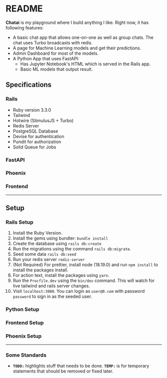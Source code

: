 # README

**Chatai** is my playground where I build anything I like. Right now, it has following features:

* A basic chat app that allows one-on-one as well as group chats. The chat uses Turbo broadcasts with redis.
* A page for Machine Learning models and get their predictions.
* Admin Dashboard for most of the models.
* A Python App that uses FastAPI:
    - Has Jupyter Notebook's HTML which is served in the Rails app.
    - Basic ML models that output result.

## Specifications

### Rails

* Ruby version 3.3.0
* Tailwind
* Hotwire (StimulusJS + Turbo)
* Redis Server
* PostgreSQL Database
* Devise for authentication
* Pundit for authorization
* Solid Queue for Jobs

### FastAPI

### Phoenix

### Frontend

--- 

## Setup

### Rails Setup

1. Install the Ruby Version.
2. Install the gems using bundler: `bundle install`
3. Create the database using `rails db:create`
4. Run the migrations using the command `rails db:migrate`.
5. Seed some data `rails db:seed`
6. Run your redis server `redis-server`
7. (Not Required) For prettier, install node (18.19.0) and run `npm install` to install the packages install.
8. For action text, install the packages using `yarn`.
9. Run the `Procfile.dev` using the `bin/dev` command. This will watch for live tailwind and rails server changes.
10. Visit `localhost:3000`. You can login as `user@0.com` with password `password` to sign in as the seeded user.

### Python Setup

### Frontend Setup

### Phoenix Setup

---

### Some Standards

* **`TODO:`** highlights stuff that needs to be done. **`TEMP:`** is for temporary statements that should be removed or fixed later.

